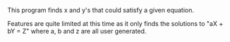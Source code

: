 This program finds x and y's that could satisfy a given equation.

Features are quite limited at this time as it only finds the solutions to "aX + bY = Z" where a, b and z are all user generated.
